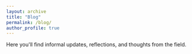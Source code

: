```yaml
---
layout: archive
title: "Blog"
permalink: /blog/
author_profile: true
---
```


Here you'll find informal updates, reflections, and thoughts from the field.
